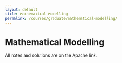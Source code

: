 ```yaml
---
layout: default
title: Mathematical Modelling
permalink: /courses/graduate/mathematical-modelling/
---
```


# Mathematical Modelling

All notes and solutions are on the Apache link.
